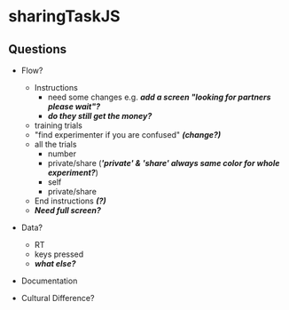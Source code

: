 # sharingTaskJS
Questions
---
- Flow?
  - Instructions
    - need some changes e.g. ***add a screen "looking for partners please wait"?***
    - ***do they still get the money?***
  - training trials
  - "find experimenter if you are confused" ***(change?)***
  - all the trials
    - number
    - private/share (***'private' & 'share' always same color for whole experiment?***)
    - self
    - private/share
  - End instructions ***(?)***
  - ***Need full screen?***

- Data?
  - RT
  - keys pressed
  - ***what else?***

- Documentation
- Cultural Difference?
